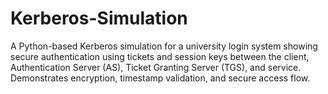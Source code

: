 # Kerberos-Simulation
A Python-based Kerberos simulation for a university login system showing secure authentication using tickets and session keys between the client, Authentication Server (AS), Ticket Granting Server (TGS), and service. Demonstrates encryption, timestamp validation, and secure access flow.
